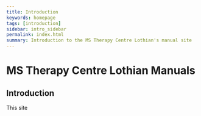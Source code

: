 ```yaml
---
title: Introduction
keywords: homepage
tags: [introduction]
sidebar: intro_sidebar
permalink: index.html
summary: Introduction to the MS Therapy Centre Lothian's manual site
---
```


# MS Therapy Centre Lothian Manuals

## Introduction

This site
